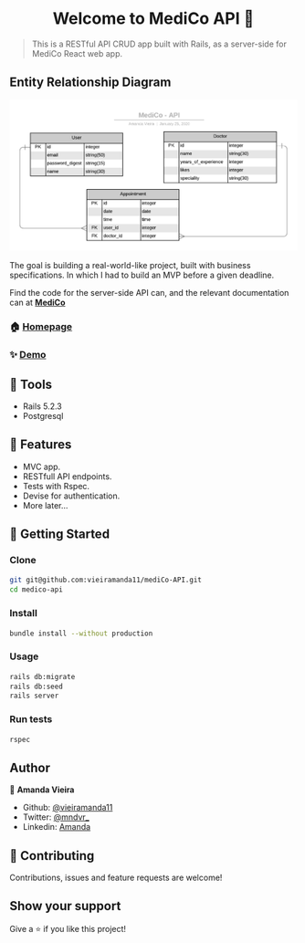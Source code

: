 <h1 align="center">Welcome to MediCo API 👋</h1>

> This is a RESTful API CRUD app built with Rails, as a server-side for MediCo React web app.

## Entity Relationship Diagram

![alt text](docs/erd.png)

The goal is building a real-world-like project, built with business specifications. In which I had to build an MVP before a given deadline.

Find the code for the server-side API can, and the relevant documentation can at [**MediCo**]()

### 🏠 [Homepage]()

### ✨ [Demo]()

## 🔨 Tools

- Rails 5.2.3
- Postgresql

## 🎉 Features

- MVC app.
- RESTfull API endpoints.
- Tests with Rspec.
- Devise for authentication.
- More later...

## 🚀 Getting Started

### Clone

```sh
git git@github.com:vieiramanda11/mediCo-API.git
cd medico-api
```

### Install

```sh
bundle install --without production
```

### Usage

```sh
rails db:migrate
rails db:seed
rails server
```

### Run tests

```sh
rspec
```
## Author

👤 **Amanda Vieira**

- Github: [@vieiramanda11](https://github.com/vieiramanda11)
- Twitter: [@mndvr_](https://twitter.com/mndvr_)
- Linkedin: [Amanda](https://www.linkedin.com/in/amandavieira23/)


## 🤝 Contributing

Contributions, issues and feature requests are welcome!

## Show your support

Give a ⭐️ if you like this project!